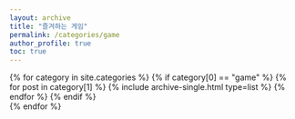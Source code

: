 ```yaml
---
layout: archive
title: "즐겨하는 게임"
permalink: /categories/game
author_profile: true
toc: true
---
```


{% for category in site.categories %}
  {% if category[0] == "game" %}
    {% for post in category[1] %}
      {% include archive-single.html type=list %}
    {% endfor %}
  {% endif %}  
{% endfor %}